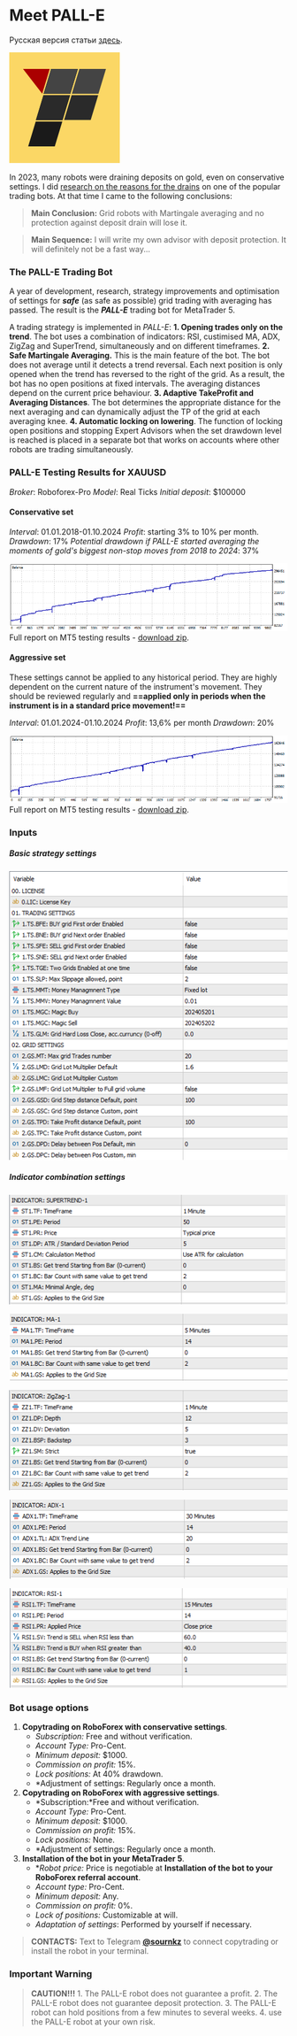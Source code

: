 # Meet PALL-E
Русская версия статьи [здесь](050.%20Презентация%20PALL-E.md).

![PALL-E](050/050.%20palle_logo_200x200.png)

In 2023, many robots were draining deposits on gold, even on conservative settings. I did [research on the reasons for the drains](https://t.me/TrueAlgoTrading/7) on one of the popular trading bots. At that time I came to the following conclusions:

> **Main Conclusion:**
    Grid robots with Martingale averaging and no protection against deposit drain will lose it. 

> **Main Sequence:**
    I will write my own advisor with deposit protection. It will definitely not be a fast way...


### The PALL-E Trading Bot

A year of development, research, strategy improvements and optimisation of settings for **_safe_** (as safe as possible) grid trading with averaging has passed. The result is the **_PALL-E_** trading bot for MetaTrader 5.

A trading strategy is implemented in *PALL-E*:
**1. Opening trades only on the trend**. The bot uses a combination of indicators: RSI, custimised MA, ADX, ZigZag and SuperTrend, simultaneously and on different timeframes.
**2. Safe Martingale Averaging.** This is the main feature of the bot. The bot does not average until it detects a trend reversal. Each next position is only opened when the trend has reversed to the right of the grid. As a result, the bot has no open positions at fixed intervals. The averaging distances depend on the current price behaviour.
**3. Adaptive TakeProfit and Averaging Distances**. The bot determines the appropriate distance for the next averaging and can dynamically adjust the TP of the grid at each averaging knee.
**4. Automatic locking on lowering**. The function of locking open positions and stopping Expert Advisors when the set drawdown level is reached is placed in a separate bot that works on accounts where other robots are trading simultaneously. 


### PALL-E Testing Results for XAUUSD 

*Broker*: Roboforex-Pro 
*Model*: Real Ticks
*Initial deposit*: $100000

#### Conservative set

*Interval*: 01.01.2018-01.10.2024
*Profit*: starting 3% to 10% per month.
*Drawdown*: 17%
*Potential drawdown if PALL-E started averaging the moments of gold's biggest non-stop moves from 2018 to 2024*: 37% 

![Conservative](050/050.%202024-10-01-Conservative-0.03.png)
Full report on MT5 testing results - [download zip](https://github.com/sournk/baza_bot_backtest/blob/main/050/XAUUSD-2024-10-01-Conservative-0.03.zip).

#### Aggressive set

These settings cannot be applied to any historical period. They are highly dependent on the current nature of the instrument's movement. They should be reviewed regularly and **==applied only in periods when the instrument is in a standard price movement!==**

*Interval*: 01.01.2024-01.10.2024
*Profit*: 13,6% per month
*Drawdown*: 20%

![Aggressive](050/050.%202024-10-01-Aggressive.png)
Full report on MT5 testing results - [download zip](https://github.com/sournk/baza_bot_backtest/blob/main/050/XAUUSD-2024-10-01-Aggressive.zip).

### Inputs

##### Basic strategy settings
![Basic settings](050/050.%20Inputs-0.png)

##### Indicator combination settings

![SuperTrend](050/050.%20Inputs-1.png)

![MA](050/050.%20Inputs-2.png)

![ZigZag](050/050.%20Inputs-3.png)

![ADX](050/050.%20Inputs-4.png)

![RSI](050/050.%20Inputs-5.png)

### Bot usage options

1. **Copytrading on RoboForex with conservative settings**. 
    - *Subscription:* Free and without verification.
    - *Account Type:* Pro-Cent.
    - *Minimum deposit:* $1000.
    - *Commission on profit:* 15%.
    - *Lock positions:* At 40% drawdown. 
    - *Adjustment of settings: Regularly once a month.
2. **Copytrading on RoboForex with aggressive settings**. 
    - *Subscription:*Free and without verification.
    - *Account Type:* Pro-Cent.
    - *Minimum deposit:* $1000.
    - *Commission on profit:* 15%.
    - *Lock positions:* None.
    - *Adjustment of settings: Regularly once a month.
3. **Installation of the bot in your MetaTrader 5**. 
    - **Robot price:* Price is negotiable at **Installation of the bot to your RoboForex referral account**.
    - *Account type:* Pro-Cent.
    - *Minimum deposit:* Any.
    - *Commission on profit:* 0%.
    - *Lock of positions:* Customizable at will.    
    - *Adaptation of settings*: Performed by yourself if necessary.

> **CONTACTS:** Text to Telegram **[@sournkz](https://t.me/sournkz)** to connect copytrading or install the robot in your terminal.

 ### Important Warning

> **CAUTION!!!**
    1. The PALL-E robot does not guarantee a profit.
    2. The PALL-E robot does not guarantee deposit protection.
    3. The PALL-E robot can hold positions from a few minutes to several weeks.
    4. use the PALL-E robot at your own risk.